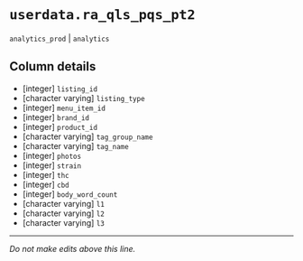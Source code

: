 # `userdata.ra_qls_pqs_pt2`
`analytics_prod` | `analytics`

## Column details
* [integer]   `listing_id`
* [character varying] `listing_type`
* [integer]   `menu_item_id`
* [integer]   `brand_id`
* [integer]   `product_id`
* [character varying] `tag_group_name`
* [character varying] `tag_name`
* [integer]   `photos`
* [integer]   `strain`
* [integer]   `thc`
* [integer]   `cbd`
* [integer]   `body_word_count`
* [character varying] `l1`
* [character varying] `l2`
* [character varying] `l3`

-------------------------------------------------------------------------------
*Do not make edits above this line.*
